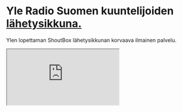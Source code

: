 # Yle Radio Suomen kuuntelijoiden <a href="https://lahetysikkuna.wordpress.com">lähetysikkuna.</a> 
Ylen lopettaman ShoutBox lähetysikkunan korvaava ilmainen palvelu.
 <iframe src="https://www.irccloud.com/invite?channel=%23radiosuomi&hostname=irc.freenode.net&port=6697&ssl=1"></iframe> 
